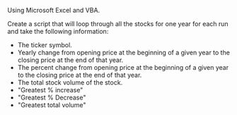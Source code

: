 Using Microsoft Excel and VBA.

Create a script that will loop through all the stocks for one year for each run and take the following information:
  * The ticker symbol.
  * Yearly change from opening price at the beginning of a given year to the closing price at the end of that year.
  * The percent change from opening price at the beginning of a given year to the closing price at the end of that year.
  * The total stock volume of the stock.
  * "Greatest % increase" 
  * "Greatest % Decrease" 
  * "Greatest total volume"

